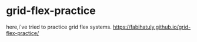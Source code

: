 # grid-flex-practice
here,i`ve tried to practice grid flex systems.
https://fabihatuly.github.io/grid-flex-practice/
